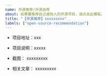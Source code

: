 ```yaml
---
name: 开源推荐/开源自荐
about: 如果要推荐自己或他人的开源项目，请点击此模板。
title: "【开源推荐】xxxxxxxxx"
labels: ["open-source-recommendation"]
---
```


- 项目地址：xxx

<!-- 填写项目说明 -->
- 项目说明：xxxxx

<!-- 项目示例，截图(可选) -->
- 截图： xxxxxxxxx

<!-- 相关文章，(可选) -->
- 相关文章： xxxxxxxxx